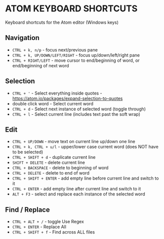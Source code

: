 # ATOM KEYBOARD SHORTCUTS
Keyboard shortcuts for the Atom editor (Windows keys)

## Navigation
* `CTRL + k, n/p` - focus next/previous pane
* `CTRL + k, UP/DOWN/LEFT/RIGHT` - focus up/down/left/right pane
* `CTRL + RIGHT/LEFT` - move cursor to end/beginning of word, or end/beginning of next word

## Selection
* `CTRL + '` - Select everything inside quotes - https://atom.io/packages/expand-selection-to-quotes
* double click word - Select current word
* `CTRL + d` - Select next instance of selected word (toggle through)
* `CTRL + l` - Select current line (includes text past the soft wrap)

## Edit
* `CTRL + UP/DOWN` - move text on current line up/down one line
* `CTRL + k, CTRL + u/l` - upper/lower case current word (does NOT have to be selected)
* `CTRL + SHIFT + d` - duplicate current line
* `SHIFT + DELETE` - delete current line
* `CTRL + BACKSPACE` - delete to beginning of word
* `CTRL + DELETE` - delete to end of word
* `CTRL + SHIFT + ENTER` - add empty line before current line and switch to it
* `CTRL + ENTER` - add empty line after current line and switch to it
* `ALT + F3` - select and replace each instance of the selected word

## Find / Replace
* `CTRL + ALT + /` - toggle Use Regex
* `CTRL + ENTER` - Replace All
* `CTRL + SHIFT + f` - Find across ALL files
